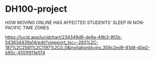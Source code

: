 # DH100-project
HOW MOVING ONLINE HAS AFFECTED  STUDENTS' SLEEP IN NON-PACIFIC TIME ZONES 


https://lucid.app/lucidchart/234349d8-de9a-49b3-8f2b-543634439a14/edit?viewport_loc=-283%2C-187%2C2581%2C1197%2C0_0&invitationId=inv_359c2ed9-81d8-40e2-b95c-4551f911e074
